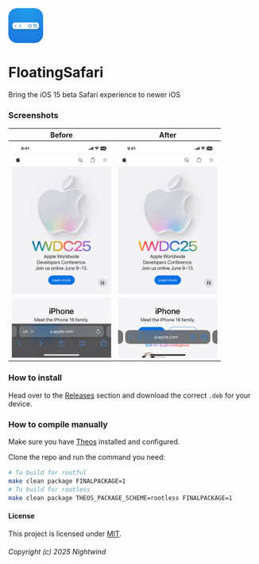 <img width="70" src="Images/Icon.png">

# FloatingSafari

Bring the iOS 15 beta Safari experience to newer iOS

### Screenshots

Before            |  After
:-------------------------:|:-------------------------:
<img width="200" src="Images/Before.PNG">  |  <img width="200" src="Images/After.PNG">

### How to install
Head over to the [Releases](https://github.com/NightwindDev/FloatingSafari/releases) section and download the correct `.deb` for your device.

### How to compile manually
Make sure you have [Theos](https://github.com/theos/theos) installed and configured.

Clone the repo and run the command you need:
```bash
# To build for rootful
make clean package FINALPACKAGE=1
# To build for rootless
make clean package THEOS_PACKAGE_SCHEME=rootless FINALPACKAGE=1
```

#### License
This project is licensed under [MIT](LICENSE).

###### Copyright (c) 2025 Nightwind